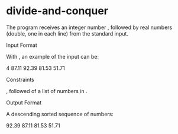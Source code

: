 # divide-and-conquer
The program receives an integer number , followed by  real numbers (double, one in each line) from the standard input.

Input Format

With , an example of the input can be:

4
87.11
92.39
81.53
51.71

Constraints

, followed of a list of  numbers in .

Output Format

A descending sorted sequence of numbers:

92.39
87.11
81.53
51.71
